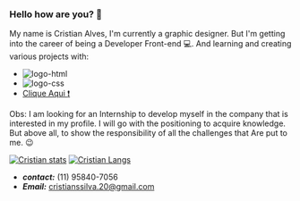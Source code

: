 ###  Hello how are you? :wave:

My name is Cristian Alves, I'm currently a graphic designer. But I'm getting into the career of being a Developer Front-end :computer:. 
And learning and creating various projects with:
<br>
- <img src="https://img.shields.io/badge/HTML5-E34F26?style=for-the-badge&logo=html5&logoColor=white" alt="logo-html">
-  <img src="https://img.shields.io/badge/CSS3-1572B6?style=for-the-badge&logo=css3&logoColor=white" alt="logo-css">
- <a href="www.linkedin.com/in/
cristian-alves-3376062ab
">Clique Aqui :heavy_exclamation_mark:</a>

Obs: I am looking for an Internship to develop myself in the company that is interested in my profile. I will go with the positioning to acquire knowledge. But above all, to show the responsibility of all the challenges that Are put to me. :wink:


[![Cristian stats](https://github-readme-stats.vercel.app/api?username=cristian18)](https://github.com/anuraghazra/github-readme-stats)
[![Cristian Langs](https://github-readme-stats.vercel.app/api/top-langs/?username=cristian18)](https://github.com/anuraghazra/github-readme-stats)

- <i><b>contact:</b></i> 
      (11) 95840-7056
- <i><b>Email:</b></i> cristianssilva.20@gmail.com
                                           
